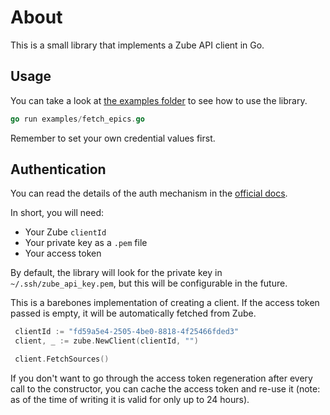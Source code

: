 # About

This is a small library that implements a Zube API client in Go.

## Usage

You can take a look at [the examples folder](examples/) to see how to use the library.

```go
go run examples/fetch_epics.go
```

Remember to set your own credential values first.

## Authentication

You can read the details of the auth mechanism in the [official docs](https://zube.io/docs/api#verifying-a-private-key).

In short, you will need:

- Your Zube `clientId`
- Your private key as a `.pem` file
- Your access token

By default, the library will look for the private key in `~/.ssh/zube_api_key.pem`, but this will be configurable in the future.

This is a barebones implementation of creating a client. If the access token passed is empty, it will be automatically fetched from Zube.

```go
 clientId := "fd59a5e4-2505-4be0-8818-4f25466fded3"
 client, _ := zube.NewClient(clientId, "")

 client.FetchSources()
```

If you don't want to go through the access token regeneration after every call to the constructor, you can cache the access token and re-use it (note: as of the time of writing it is valid for only up to 24 hours).

